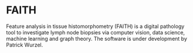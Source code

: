 # FAITH

Feature analysis in tissue histomorphometry (FAITH) is a digital pathology tool to investigate lymph node biopsies via computer vision, data science, machine learning and graph theory.
The software is under development by Patrick Wurzel.
